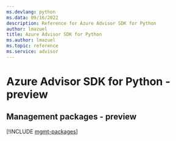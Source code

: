 ```yaml
---
ms.devlang: python
ms.data: 09/16/2022
description: Reference for Azure Advisor SDK for Python
author: lmazuel
title: Azure Advisor SDK for Python
ms.author: lmazuel
ms.topic: reference
ms.service: advisor
---
```

# Azure Advisor SDK for Python - preview

## Management packages - preview
[!INCLUDE [mgmt-packages](advisor-mgmt-index.md)]